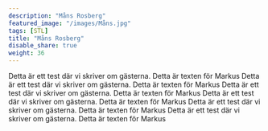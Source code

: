 ```yaml
---
description: "Måns Rosberg"
featured_image: "/images/Måns.jpg"
tags: [STL]
title: "Måns Rosberg"
disable_share: true
weight: 36
---
```


Detta är ett test där vi skriver om gästerna. Detta är texten för Markus
Detta är ett test där vi skriver om gästerna. Detta är texten för Markus
Detta är ett test där vi skriver om gästerna. Detta är texten för Markus
Detta är ett test där vi skriver om gästerna. Detta är texten för Markus
Detta är ett test där vi skriver om gästerna. Detta är texten för Markus
Detta är ett test där vi skriver om gästerna. Detta är texten för Markus